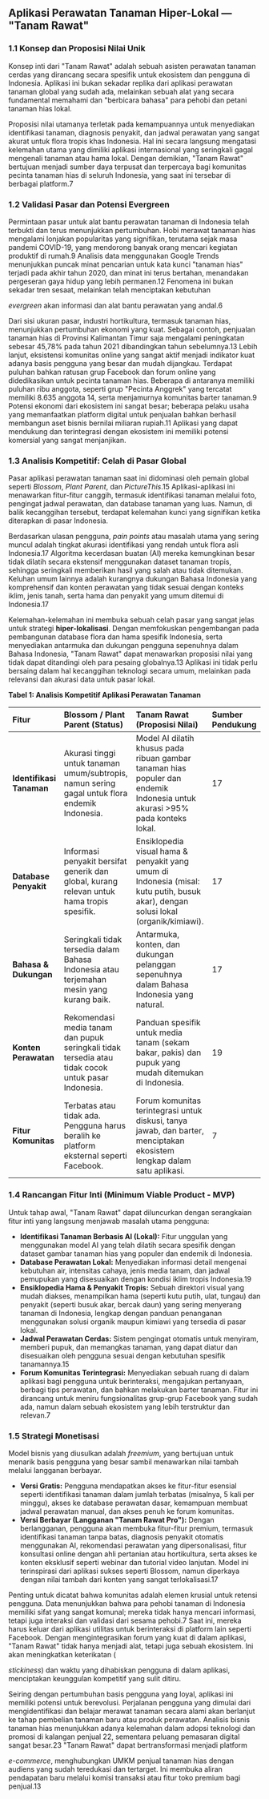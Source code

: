 ## **Aplikasi Perawatan Tanaman Hiper-Lokal — "Tanam Rawat"**

### **1.1 Konsep dan Proposisi Nilai Unik**

Konsep inti dari "Tanam Rawat" adalah sebuah asisten perawatan tanaman cerdas yang dirancang secara spesifik untuk ekosistem dan pengguna di Indonesia. Aplikasi ini bukan sekadar replika dari aplikasi perawatan tanaman global yang sudah ada, melainkan sebuah alat yang secara fundamental memahami dan "berbicara bahasa" para pehobi dan petani tanaman hias lokal.

Proposisi nilai utamanya terletak pada kemampuannya untuk menyediakan identifikasi tanaman, diagnosis penyakit, dan jadwal perawatan yang sangat akurat untuk flora tropis khas Indonesia. Hal ini secara langsung mengatasi kelemahan utama yang dimiliki aplikasi internasional yang seringkali gagal mengenali tanaman atau hama lokal. Dengan demikian, "Tanam Rawat" bertujuan menjadi sumber daya terpusat dan terpercaya bagi komunitas pecinta tanaman hias di seluruh Indonesia, yang saat ini tersebar di berbagai platform.7

### **1.2 Validasi Pasar dan Potensi Evergreen**

Permintaan pasar untuk alat bantu perawatan tanaman di Indonesia telah terbukti dan terus menunjukkan pertumbuhan. Hobi merawat tanaman hias mengalami lonjakan popularitas yang signifikan, terutama sejak masa pandemi COVID-19, yang mendorong banyak orang mencari kegiatan produktif di rumah.9 Analisis data menggunakan Google Trends menunjukkan puncak minat pencarian untuk kata kunci "tanaman hias" terjadi pada akhir tahun 2020, dan minat ini terus bertahan, menandakan pergeseran gaya hidup yang lebih permanen.12 Fenomena ini bukan sekadar tren sesaat, melainkan telah menciptakan kebutuhan

*evergreen* akan informasi dan alat bantu perawatan yang andal.6

Dari sisi ukuran pasar, industri hortikultura, termasuk tanaman hias, menunjukkan pertumbuhan ekonomi yang kuat. Sebagai contoh, penjualan tanaman hias di Provinsi Kalimantan Timur saja mengalami peningkatan sebesar 45,78% pada tahun 2021 dibandingkan tahun sebelumnya.13 Lebih lanjut, eksistensi komunitas online yang sangat aktif menjadi indikator kuat adanya basis pengguna yang besar dan mudah dijangkau. Terdapat puluhan bahkan ratusan grup Facebook dan forum online yang didedikasikan untuk pecinta tanaman hias. Beberapa di antaranya memiliki puluhan ribu anggota, seperti grup "Pecinta Anggrek" yang tercatat memiliki 8.635 anggota 14, serta menjamurnya komunitas barter tanaman.9 Potensi ekonomi dari ekosistem ini sangat besar; beberapa pelaku usaha yang memanfaatkan platform digital untuk penjualan bahkan berhasil membangun aset bisnis bernilai miliaran rupiah.11 Aplikasi yang dapat mendukung dan terintegrasi dengan ekosistem ini memiliki potensi komersial yang sangat menjanjikan.

### **1.3 Analisis Kompetitif: Celah di Pasar Global**

Pasar aplikasi perawatan tanaman saat ini didominasi oleh pemain global seperti *Blossom*, *Plant Parent*, dan *PictureThis*.15 Aplikasi-aplikasi ini menawarkan fitur-fitur canggih, termasuk identifikasi tanaman melalui foto, pengingat jadwal perawatan, dan database tanaman yang luas. Namun, di balik kecanggihan tersebut, terdapat kelemahan kunci yang signifikan ketika diterapkan di pasar Indonesia.

Berdasarkan ulasan pengguna, *pain points* atau masalah utama yang sering muncul adalah tingkat akurasi identifikasi yang rendah untuk flora asli Indonesia.17 Algoritma kecerdasan buatan (AI) mereka kemungkinan besar tidak dilatih secara ekstensif menggunakan dataset tanaman tropis, sehingga seringkali memberikan hasil yang salah atau tidak ditemukan. Keluhan umum lainnya adalah kurangnya dukungan Bahasa Indonesia yang komprehensif dan konten perawatan yang tidak sesuai dengan konteks iklim, jenis tanah, serta hama dan penyakit yang umum ditemui di Indonesia.17

Kelemahan-kelemahan ini membuka sebuah celah pasar yang sangat jelas untuk strategi **hiper-lokalisasi**. Dengan memfokuskan pengembangan pada pembangunan database flora dan hama spesifik Indonesia, serta menyediakan antarmuka dan dukungan pengguna sepenuhnya dalam Bahasa Indonesia, "Tanam Rawat" dapat menawarkan proposisi nilai yang tidak dapat ditandingi oleh para pesaing globalnya.13 Aplikasi ini tidak perlu bersaing dalam hal kecanggihan teknologi secara umum, melainkan pada relevansi dan akurasi data untuk pasar lokal.

**Tabel 1: Analisis Kompetitif Aplikasi Perawatan Tanaman**

| Fitur | Blossom / Plant Parent (Status) | Tanam Rawat (Proposisi Nilai) | Sumber Pendukung |
| :---- | :---- | :---- | :---- |
| **Identifikasi Tanaman** | Akurasi tinggi untuk tanaman umum/subtropis, namun sering gagal untuk flora endemik Indonesia. | Model AI dilatih khusus pada ribuan gambar tanaman hias populer dan endemik Indonesia untuk akurasi \>95% pada konteks lokal. | 17 |
| **Database Penyakit** | Informasi penyakit bersifat generik dan global, kurang relevan untuk hama tropis spesifik. | Ensiklopedia visual hama & penyakit yang umum di Indonesia (misal: kutu putih, busuk akar), dengan solusi lokal (organik/kimiawi). | 17 |
| **Bahasa & Dukungan** | Seringkali tidak tersedia dalam Bahasa Indonesia atau terjemahan mesin yang kurang baik. | Antarmuka, konten, dan dukungan pelanggan sepenuhnya dalam Bahasa Indonesia yang natural. | 17 |
| **Konten Perawatan** | Rekomendasi media tanam dan pupuk seringkali tidak tersedia atau tidak cocok untuk pasar Indonesia. | Panduan spesifik untuk media tanam (sekam bakar, pakis) dan pupuk yang mudah ditemukan di Indonesia. | 19 |
| **Fitur Komunitas** | Terbatas atau tidak ada. Pengguna harus beralih ke platform eksternal seperti Facebook. | Forum komunitas terintegrasi untuk diskusi, tanya jawab, dan barter, menciptakan ekosistem lengkap dalam satu aplikasi. | 7 |

### **1.4 Rancangan Fitur Inti (Minimum Viable Product \- MVP)**

Untuk tahap awal, "Tanam Rawat" dapat diluncurkan dengan serangkaian fitur inti yang langsung menjawab masalah utama pengguna:

* **Identifikasi Tanaman Berbasis AI (Lokal):** Fitur unggulan yang menggunakan model AI yang telah dilatih secara spesifik dengan dataset gambar tanaman hias yang populer dan endemik di Indonesia.  
* **Database Perawatan Lokal:** Menyediakan informasi detail mengenai kebutuhan air, intensitas cahaya, jenis media tanam, dan jadwal pemupukan yang disesuaikan dengan kondisi iklim tropis Indonesia.19  
* **Ensiklopedia Hama & Penyakit Tropis:** Sebuah direktori visual yang mudah diakses, menampilkan hama (seperti kutu putih, ulat, tungau) dan penyakit (seperti busuk akar, bercak daun) yang sering menyerang tanaman di Indonesia, lengkap dengan panduan penanganan menggunakan solusi organik maupun kimiawi yang tersedia di pasar lokal.  
* **Jadwal Perawatan Cerdas:** Sistem pengingat otomatis untuk menyiram, memberi pupuk, dan memangkas tanaman, yang dapat diatur dan disesuaikan oleh pengguna sesuai dengan kebutuhan spesifik tanamannya.15  
* **Forum Komunitas Terintegrasi:** Menyediakan sebuah ruang di dalam aplikasi bagi pengguna untuk berinteraksi, mengajukan pertanyaan, berbagi tips perawatan, dan bahkan melakukan barter tanaman. Fitur ini dirancang untuk meniru fungsionalitas grup-grup Facebook yang sudah ada, namun dalam sebuah ekosistem yang lebih terstruktur dan relevan.7

### **1.5 Strategi Monetisasi**

Model bisnis yang diusulkan adalah *freemium*, yang bertujuan untuk menarik basis pengguna yang besar sambil menawarkan nilai tambah melalui langganan berbayar.

* **Versi Gratis:** Pengguna mendapatkan akses ke fitur-fitur esensial seperti identifikasi tanaman dalam jumlah terbatas (misalnya, 5 kali per minggu), akses ke database perawatan dasar, kemampuan membuat jadwal perawatan manual, dan akses penuh ke forum komunitas.  
* **Versi Berbayar (Langganan "Tanam Rawat Pro"):** Dengan berlangganan, pengguna akan membuka fitur-fitur premium, termasuk identifikasi tanaman tanpa batas, diagnosis penyakit otomatis menggunakan AI, rekomendasi perawatan yang dipersonalisasi, fitur konsultasi online dengan ahli pertanian atau hortikultura, serta akses ke konten eksklusif seperti webinar dan tutorial video lanjutan. Model ini terinspirasi dari aplikasi sukses seperti Blossom, namun diperkaya dengan nilai tambah dari konten yang sangat terlokalisasi.17

Penting untuk dicatat bahwa komunitas adalah elemen krusial untuk retensi pengguna. Data menunjukkan bahwa para pehobi tanaman di Indonesia memiliki sifat yang sangat komunal; mereka tidak hanya mencari informasi, tetapi juga interaksi dan validasi dari sesama pehobi.7 Saat ini, mereka harus keluar dari aplikasi utilitas untuk berinteraksi di platform lain seperti Facebook. Dengan mengintegrasikan forum yang kuat di dalam aplikasi, "Tanam Rawat" tidak hanya menjadi alat, tetapi juga sebuah ekosistem. Ini akan meningkatkan keterikatan (

*stickiness*) dan waktu yang dihabiskan pengguna di dalam aplikasi, menciptakan keunggulan kompetitif yang sulit ditiru.

Seiring dengan pertumbuhan basis pengguna yang loyal, aplikasi ini memiliki potensi untuk berevolusi. Perjalanan pengguna yang dimulai dari mengidentifikasi dan belajar merawat tanaman secara alami akan berlanjut ke tahap pembelian tanaman baru atau produk perawatan. Analisis bisnis tanaman hias menunjukkan adanya kelemahan dalam adopsi teknologi dan promosi di kalangan penjual 22, sementara peluang pemasaran digital sangat besar.23 "Tanam Rawat" dapat bertransformasi menjadi platform

*e-commerce*, menghubungkan UMKM penjual tanaman hias dengan audiens yang sudah teredukasi dan tertarget. Ini membuka aliran pendapatan baru melalui komisi transaksi atau fitur toko premium bagi penjual.13